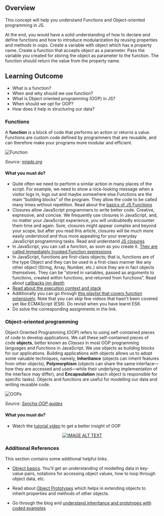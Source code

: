 ## Overview

This concept will help you understand Functions and Object-oriented programming in JS.

At the end, you would have a solid understanding of how to declare and define functions and how to introduce modularization by reusing properties and methods in oops. Create a variable with object which has a property name. Create a function that accepts object as a parameter. Pass the variable you created for storing the object as parameter to the function. The function should return the value from the property name.

## Learning Outcome

- What is a function?
- When and why should we use function?
- What is Object oriented programming (OOP) in JS?
- When should we opt for OOP?
- How does it help in structuring our data?

### Functions

A **function** is a block of code that performs an action or returns a value. Functions are custom code defined by programmers that are reusable, and can therefore make your programs more modular and efficient.

![Function](https://raw.githubusercontent.com/greyatom-school/the-minerva-project/master/FEWD/sprint_3/1.Basics%20of%20Javascript%20programming/images/function.jpg)

_Source: [mjgds.org](http://mjgds.org/classrooms/mcclure/2013/11/15/chapter-4-all-about-functions/)_

#### What you must do?

- Quite often we need to perform a similar action in many places of the script. For example, we need to show a nice-looking message when a visitor logs in, logs out and maybe somewhere else.Functions are the main “building blocks” of the program. They allow the code to be called many times without repetition. Read about the [basics of JS Functions](https://javascript.info/function-basics)
- Closures allow JavaScript programmers to write better code. Creative, expressive, and concise. We frequently use closures in JavaScript, and, no matter your JavaScript experience, you will undoubtedly encounter them time and again. Sure, closures might appear complex and beyond your scope, but after you read this article, closures will be much more easily understood and thus more appealing for your everyday JavaScript programming tasks. Read and understand [JS closures](https://javascriptissexy.com/understand-javascript-closures-with-ease/)
- In JavaScript, you can call a function, as soon as you create it. [They are called Immediately Invoked Function expressions](https://flaviocopes.com/javascript-iife/)
- In JavaScript, functions are first-class objects; that is, functions are of the type Object and they can be used in a first-class manner like any other object (String, Array, Number, etc.) since they are in fact objects themselves. They can be “stored in variables, passed as arguments to functions, created within functions, and returned from functions”. Read about [callbacks inn depth](http://javascriptissexy.com/understand-javascript-callback-functions-and-use-them/)
- [Read about the execution context and stack](http://davidshariff.com/blog/what-is-the-execution-context-in-javascript/)
- Additionally you can go through [this playlist that covers function extensively](https://www.youtube.com/watch?v=W6QaDqud66Y&list=PLyuRouwmQCjm_RIe2_W4-7cqD_5C_zqVu). Note that you can skip few videos that hasn't been covered yet like ECMAScript (ES6). Do revisit when you have learnt ES6.
- Do solve the corresponding assignments in the link.

### Object-oriented programming

Object Oriented Programming (OOP) refers to using self-contained pieces of code to develop applications. We call these self-contained pieces of code **objects**, better known as _Classes_ in most OOP programming languages and _Functions_ in JavaScript. We use objects as building blocks for our applications. Building applications with objects allows us to adopt some valuable techniques, namely, **Inheritance** (objects can inherit features from other objects), **Polymorphism** (objects can share the same interface—how they are accessed and used—while their underlying implementation of the interface may differ), and **Encapsulation** (each object is responsible for specific tasks). Objects and functions are useful for modelling our data and writing reusable code.

![OOPs](https://raw.githubusercontent.com/greyatom-school/the-minerva-project/master/FEWD/sprint_3/1.Basics%20of%20Javascript%20programming/images/oops.png)

_Source: [Sencha OOP guides](https://docs.sencha.com/extjs/6.0.2/guides/other_resources/oop_concepts.html)_

#### What you must do?

- Watch the [tutorial video](http://www.objectplayground.com/) to get a better insight of OOP

<div align="center">
  <a href="https://www.youtube.com/embed/PMfcsYzj-9M">
  <img src="https://img.youtube.com/vi/PMfcsYzj-9M/0.jpg" alt="IMAGE ALT TEXT"></a>
</div>

### Additional References

This section contains some additional helpful links.

- [Object basics](https://javascript.info/object-basics). You'll get an understanding of modelling data in key-value pairs, notations for accessing object values, how to loop through object data, etc.
- Read about [Object Prototypes](https://javascript.info/prototypes) which helps in extending objects to inherit properties and methods of other objects.

- Go through the blog and [understand inheritance and prototypes with coded examples](https://tylermcginnis.com/javascript-inheritance-and-the-prototype-chain/)
